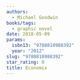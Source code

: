 ```yaml
---
authors:
  - Michael Goodwin
books/tags:
  - graphic novel
date: 2018-05-09
params:
  isbn13: "9780810988392"
  year: "2012"
slug: "9780810988392"
star_rating: 0
title: Economix
---
```


<!--more-->
